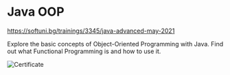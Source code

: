   
#  Java OOP
https://softuni.bg/trainings/3345/java-advanced-may-2021

Explore the basic concepts of Object-Oriented Programming with Java. Find out what Functional Programming is and how to use it.

![Certificate](https://github.com/salichalak/SoftUni/blob/main/Java%20OOP/Java%20OOP%20-%20June%202021%20-%20Certificate.jpeg)
